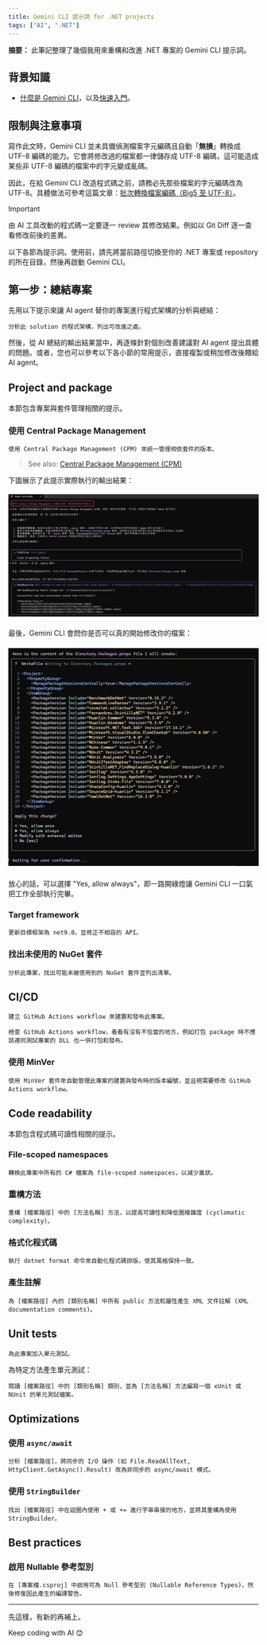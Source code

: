 ```yaml
---
title: Gemini CLI 提示詞 for .NET projects
tags: ["AI", ".NET"]
---
```


**摘要：** 此筆記整理了幾個我用來重構和改進 .NET 專案的 Gemini CLI 提示詞。

## 背景知識

- [什麼是 Gemini CLI](https://blog.google/intl/zh-tw/products/cloud/gemini-cli-your-open-source-ai-agent/)，以及[快速入門](https://github.com/google-gemini/gemini-cli?tab=readme-ov-file#quickstart)。

## 限制與注意事項

寫作此文時，Gemini CLI 並未具備偵測檔案字元編碼且自動「**無損**」轉換成 UTF-8 編碼的能力。它會將修改過的檔案都一律儲存成 UTF-8 編碼，這可能造成某些非 UTF-8 編碼的檔案中的字元變成亂碼。

因此，在給 Gemini CLI 改造程式碼之前，請務必先那些檔案的字元編碼改為 UTF-8。具體做法可參考這篇文章：[批次轉換檔案編碼（Big5 至 UTF-8）](https://www.huanlintalk.com/2025/06/batch-convert-file-encoding.html)。

> [!IMPORTANT]
> 由 AI 工具改動的程式碼一定要逐一 review 其修改結果。例如以 Git Diff 逐一查看修改前後的差異。

以下各節為提示詞。使用前，請先將當前路徑切換至你的 .NET 專案或 repository 的所在目錄，然後再啟動 Gemini CLI。

## 第一步：總結專案

先用以下提示來讓 AI agent 替你的專案進行程式架構的分析與總結：

```text
分析此 solution 的程式架構，列出可改進之處。
```

然後，從 AI 總結的輸出結果當中，再逐條針對個別改善建議對 AI agent 提出具體的問題。或者，您也可以參考以下各小節的常用提示，直接複製或稍加修改後餵給 AI agent。

## Project and package

本節包含專案與套件管理相關的提示。

### 使用 Central Package Management

```text
使用 Central Package Management (CPM) 來統一管理相依套件的版本。
```

> See also: [Central Package Management (CPM)](https://learn.microsoft.com/en-us/nuget/consume-packages/central-package-management)

下圖展示了此提示實際執行的輸出結果：

![](images/gemini-cli-cpm.png)

最後，Gemini CLI 會問你是否可以真的開始修改你的檔案：

![](images/gemini-cli-cpm-2.png)

放心的話，可以選擇 "Yes, allow always"，即一路開綠燈讓 Gemini CLI 一口氣把工作全部執行完畢。

### Target framework

```text
更新目標框架為 net9.0，並修正不相容的 API。
```

### 找出未使用的 NuGet 套件

```text
分析此專案，找出可能未被使用到的 NuGet 套件並列出清單。
```

## CI/CD

```text
建立 GitHub Actions workflow 來建置和發布此專案。
```

```text
檢查 GitHub Actions workflow，看看有沒有不恰當的地方，例如打包 package 時不應該連同測試專案的 DLL 也一併打包和發布。
```

### 使用 MinVer

```text
使用 MinVer 套件來自動管理此專案的建置與發布時的版本編號，並且視需要修改 GitHub Actions workflow。
```

## Code readability

本節包含程式碼可讀性相關的提示。

### File-scoped namespaces

```text
轉換此專案中所有的 C# 檔案為 file-scoped namespaces，以減少巢狀。
```

### 重構方法

```text
重構 [檔案路徑] 中的 [方法名稱] 方法，以提高可讀性和降低圈複雜度 (cyclomatic complexity)。
```

### 格式化程式碼

```text
執行 dotnet format 命令來自動化程式碼排版，使其風格保持一致。
```

### 產生註解

```text
為 [檔案路徑] 內的 [類別名稱] 中所有 public 方法和屬性產生 XML 文件註解 (XML documentation comments)。
```

## Unit tests

```text
為此專案加入單元測試。
```

為特定方法產生單元測試：

```text
閱讀 [檔案路徑] 中的 [類別名稱] 類別，並為 [方法名稱] 方法編寫一個 xUnit 或 NUnit 的單元測試檔案。
```

## Optimizations

### 使用 `async/await`

```text
分析 [檔案路徑]，將同步的 I/O 操作 (如 File.ReadAllText, HttpClient.GetAsync().Result) 改為非同步的 async/await 模式。
```

### 使用 `StringBuilder`

```text
找出 [檔案路徑] 中在迴圈內使用 + 或 += 進行字串串接的地方，並將其重構為使用 StringBuilder。
```

## Best practices

### 啟用 Nullable 參考型別

```text
在 [專案檔.csproj] 中啟用可為 Null 參考型別 (Nullable Reference Types)，然後修復因此產生的編譯警告。
```

---

先這樣，有新的再補上。

Keep coding with AI 😊
